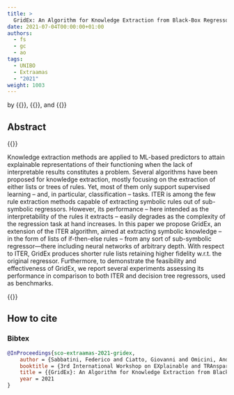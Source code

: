 ```yaml
---
title: >
  GridEx: An Algorithm for Knowledge Extraction from Black-Box Regressors
date: 2021-07-04T00:00:00+01:00
authors:
  - fs
  - gc
  - ao
tags:
  - UNIBO
  - Extraamas
  - "2021"
weight: 1003
---
```


by {{<fs>}}, {{<gc>}}, and {{<ao>}}

## Abstract 

{{<justified>}}

Knowledge extraction methods are applied to ML-based predictors to attain explainable representations of their functioning when the lack of interpretable results constitutes a problem. Several algorithms have been proposed for knowledge extraction, mostly focusing on the extraction of either lists or trees of rules. 
Yet, most of them only support supervised learning – and, in particular, classification – tasks. ITER is among the few rule extraction methods capable of extracting symbolic rules out of sub-symbolic regressors. 
However, its performance – here intended as the interpretability of the rules it extracts – easily degrades as the complexity of the regression task at hand increases. 
In this paper we propose GridEx, an extension of the ITER algorithm, aimed at extracting symbolic knowledge – in the form of lists of if-then-else rules – from any sort of sub-symbolic regressor—there including neural networks of arbitrary depth. 
With respect to ITER, GridEx produces shorter rule lists retaining higher fidelity w.r.t. the original regressor. 
Furthermore, to demonstrate the feasibility and effectiveness of GridEx, we report several experiments assessing its performance in comparison to both ITER and decision tree regressors, used as benchmarks. 

{{</justified>}}

## How to cite

### Bibtex

```bibtex
@InProceedings{sco-extraamas-2021-gridex,
	author = {Sabbatini, Federico and Ciatto, Giovanni and Omicini, Andrea},
	booktitle = {3rd International Workshop on EXplainable and TRAnsparent AI and Multi-Agent Systems (EXTRAAMAS 2021)},
	title = {{GridEx}: An Algorithm for Knowledge Extraction from Black-Box Regressors},
	year = 2021
}
```